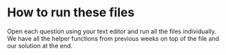 # How to run these files


Open each question using your text editor and run all the files individually. We have all the helper functions
from previous weeks on top of the file and our solution at the end.
